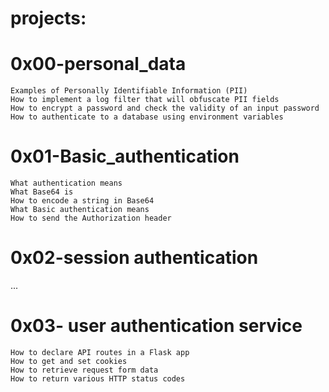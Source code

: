 # projects:

# 0x00-personal_data

    Examples of Personally Identifiable Information (PII)
    How to implement a log filter that will obfuscate PII fields
    How to encrypt a password and check the validity of an input password
    How to authenticate to a database using environment variables

# 0x01-Basic_authentication

    What authentication means
    What Base64 is
    How to encode a string in Base64
    What Basic authentication means
    How to send the Authorization header

# 0x02-session authentication

...

# 0x03- user authentication service

    How to declare API routes in a Flask app
    How to get and set cookies
    How to retrieve request form data
    How to return various HTTP status codes
